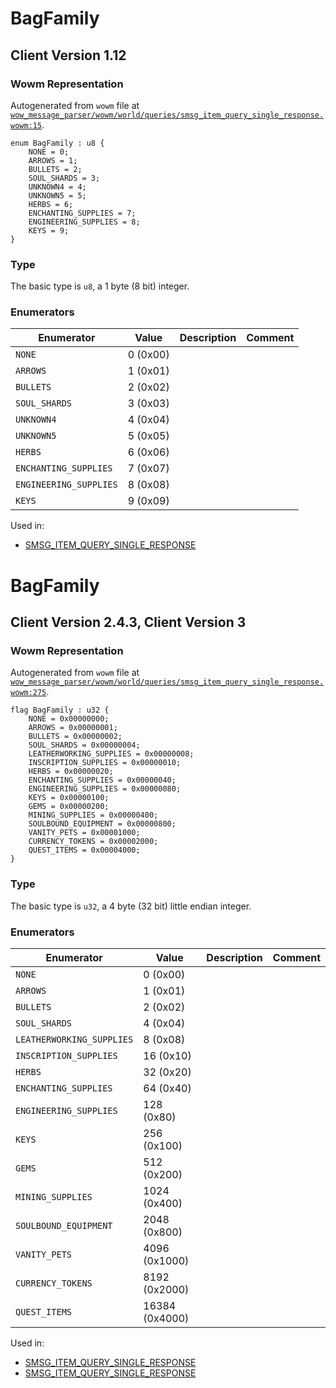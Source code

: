 # BagFamily

## Client Version 1.12

### Wowm Representation

Autogenerated from `wowm` file at [`wow_message_parser/wowm/world/queries/smsg_item_query_single_response.wowm:15`](https://github.com/gtker/wow_messages/tree/main/wow_message_parser/wowm/world/queries/smsg_item_query_single_response.wowm#L15).

```rust,ignore
enum BagFamily : u8 {
    NONE = 0;
    ARROWS = 1;
    BULLETS = 2;
    SOUL_SHARDS = 3;
    UNKNOWN4 = 4;
    UNKNOWN5 = 5;
    HERBS = 6;
    ENCHANTING_SUPPLIES = 7;
    ENGINEERING_SUPPLIES = 8;
    KEYS = 9;
}
```
### Type
The basic type is `u8`, a 1 byte (8 bit) integer.
### Enumerators
| Enumerator | Value  | Description | Comment |
| --------- | -------- | ----------- | ------- |
| `NONE` | 0 (0x00) |  |  |
| `ARROWS` | 1 (0x01) |  |  |
| `BULLETS` | 2 (0x02) |  |  |
| `SOUL_SHARDS` | 3 (0x03) |  |  |
| `UNKNOWN4` | 4 (0x04) |  |  |
| `UNKNOWN5` | 5 (0x05) |  |  |
| `HERBS` | 6 (0x06) |  |  |
| `ENCHANTING_SUPPLIES` | 7 (0x07) |  |  |
| `ENGINEERING_SUPPLIES` | 8 (0x08) |  |  |
| `KEYS` | 9 (0x09) |  |  |

Used in:
* [SMSG_ITEM_QUERY_SINGLE_RESPONSE](smsg_item_query_single_response.md)

# BagFamily

## Client Version 2.4.3, Client Version 3

### Wowm Representation

Autogenerated from `wowm` file at [`wow_message_parser/wowm/world/queries/smsg_item_query_single_response.wowm:275`](https://github.com/gtker/wow_messages/tree/main/wow_message_parser/wowm/world/queries/smsg_item_query_single_response.wowm#L275).

```rust,ignore
flag BagFamily : u32 {
    NONE = 0x00000000;
    ARROWS = 0x00000001;
    BULLETS = 0x00000002;
    SOUL_SHARDS = 0x00000004;
    LEATHERWORKING_SUPPLIES = 0x00000008;
    INSCRIPTION_SUPPLIES = 0x00000010;
    HERBS = 0x00000020;
    ENCHANTING_SUPPLIES = 0x00000040;
    ENGINEERING_SUPPLIES = 0x00000080;
    KEYS = 0x00000100;
    GEMS = 0x00000200;
    MINING_SUPPLIES = 0x00000400;
    SOULBOUND_EQUIPMENT = 0x00000800;
    VANITY_PETS = 0x00001000;
    CURRENCY_TOKENS = 0x00002000;
    QUEST_ITEMS = 0x00004000;
}
```
### Type
The basic type is `u32`, a 4 byte (32 bit) little endian integer.
### Enumerators
| Enumerator | Value  | Description | Comment |
| --------- | -------- | ----------- | ------- |
| `NONE` | 0 (0x00) |  |  |
| `ARROWS` | 1 (0x01) |  |  |
| `BULLETS` | 2 (0x02) |  |  |
| `SOUL_SHARDS` | 4 (0x04) |  |  |
| `LEATHERWORKING_SUPPLIES` | 8 (0x08) |  |  |
| `INSCRIPTION_SUPPLIES` | 16 (0x10) |  |  |
| `HERBS` | 32 (0x20) |  |  |
| `ENCHANTING_SUPPLIES` | 64 (0x40) |  |  |
| `ENGINEERING_SUPPLIES` | 128 (0x80) |  |  |
| `KEYS` | 256 (0x100) |  |  |
| `GEMS` | 512 (0x200) |  |  |
| `MINING_SUPPLIES` | 1024 (0x400) |  |  |
| `SOULBOUND_EQUIPMENT` | 2048 (0x800) |  |  |
| `VANITY_PETS` | 4096 (0x1000) |  |  |
| `CURRENCY_TOKENS` | 8192 (0x2000) |  |  |
| `QUEST_ITEMS` | 16384 (0x4000) |  |  |

Used in:
* [SMSG_ITEM_QUERY_SINGLE_RESPONSE](smsg_item_query_single_response.md)
* [SMSG_ITEM_QUERY_SINGLE_RESPONSE](smsg_item_query_single_response.md)
